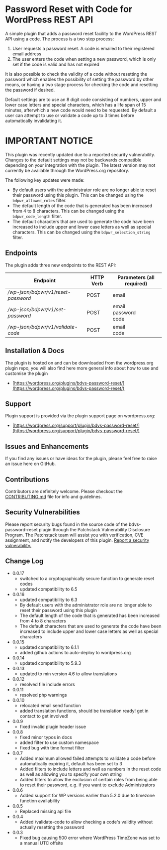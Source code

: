 # Password Reset with Code for WordPress REST API

A simple plugin that adds a password reset facility to the WordPress REST API using a code. The process is a two step process:

1. User requests a password reset. A code is emailed to their registered email address
2. The user enters the code when setting a new password, which is only set if the code is valid and has not expired

It is also possible to check the validity of a code without resetting the password which enables the possibility of setting the password by other means, or having a two stage process for checking the code and resetting the password if desired.

Default settings are to use an 8 digit code consisting of numbers, upper and lower case letters and special characters, which has a life span of 15 minutes, afterwhich a new code would need to be requested. By default a user can attempt to use or validate a code up to 3 times before automatically invalidating it.

# IMPORTANT NOTICE

This plugin was recently updated due to a reported security vulnerability. Changes to the default settings may not be backwards compatible depending on your integration with the plugin. The latest version may not currently be available through the WordPress.org repository.

The following key updates were made:

- By default users with the administrator role are no longer able to reset their password using this plugin. This can be changed using the `bdpwr_allowed_roles` filter.
- The default length of the code that is generated has been increased from 4 to 8 characters. This can be changed using the `bdpwr_code_length` filter.
- The default characters that are used to generate the code have been increased to include upper and lower case letters as well as special characters. This can be changed using the `bdpwr_selection_string` filter.

## Endpoints

The plugin adds three new endpoints to the REST API:

| Endpoint                              | HTTP Verb | Parameters (**all required**)      |
| ------------------------------------- | --------- | ---------------------------------- |
| */wp-json/bdpwr/v1/reset-password*    | POST      |  email                             |
| */wp-json/bdpwr/v1/set-password*      | POST      |  email <br /> password <br /> code |
| */wp-json/bdpwr/v1/validate-code*     | POST      |  email <br /> code                 |

## Installation & Docs
The plugin is hosted on and can be downloaded from the wordpress.org plugin repo, you will also find here more general info about how to use and customise the plugin
 - [https://wordpress.org/plugins/bdvs-password-reset/](https://wordpress.org/plugins/bdvs-password-reset/)

## Support
Plugin support is provided via the plugin support page on wordpress.org:
- [https://wordpress.org/support/plugin/bdvs-password-reset/](https://wordpress.org/support/plugin/bdvs-password-reset/)

## Issues and Enhancements
If you find any issues or have ideas for the plugin, please feel free to raise an issue here on GitHub.

## Contributions
Contributors are definitely welcome. Please checkout the [CONTRIBUTING.md](https://github.com/dominic-ks/bdvs-password-reset/blob/master/CONTRIBUTING.md) file for info and guidelines.

## Security Vulnerabilities
Please report security bugs found in the source code of the bdvs-password-reset plugin through the Patchstack Vulnerability Disclosure Program. The Patchstack team will assist you with verification, CVE assignment, and notify the developers of this plugin.
[Report a security vulnerability.](https://patchstack.com/database/vdp/bdvs-password-reset) 

## Change Log
- 0.0.17
  - switched to a cryptographically secure function to generate reset codes
  - updated compatibility to 6.5
 - 0.0.16
   - updated compatibility to 6.3
   - By default users with the administrator role are no longer able to reset their password using this plugin
   - The default length of the code that is generated has been increased from 4 to 8 characters
   - The default characters that are used to generate the code have been increased to include upper and lower case letters as well as special characters
 - 0.0.15
   - updated compatibility to 6.1.1
   - added github actions to auto-deploy to wordpress.org
 - 0.0.14
   - updated compatibility to 5.9.3
 - 0.0.13
   - updated to min version 4.6 to allow translations
 - 0.0.12
   - resolved file include errors
 - 0.0.11
   - resolved php warnings
 - 0.0.10
   - relocated email send function
   - added translation functions, should be translation ready! get in contact to get involved!
 - 0.0.9
   - fixed invalid plugin header issue
 - 0.0.8
   - fixed minor typos in docs
   - added filter to use custom namespace
   - fixed bug with time format filter
 - 0.0.7
   - Added maximum allowed failed attempts to validate a code before automatically expiring it, default has been set to 3
   - Added filters to include letters and well as numbers in the reset code as well as allowing you to specify your own string
   - Added filters to allow the exclusion of certain roles from being able to reset their password, e.g. if you want to exclude Administrators
 - 0.0.6
   - Added support for WP versions earlier than 5.2.0 due to timezone function availability
 - 0.0.5
   - Replaced missing api file
 - 0.0.4
   - Added /validate-code to allow checking a code's validity without actually resetting the password
 - 0.0.3
   - Fixed bug causing 500 error where WordPress TimeZone was set to a manual UTC offsite
